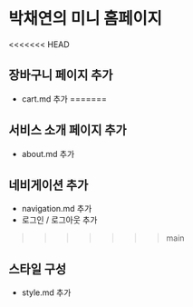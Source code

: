 # 박채연의 미니 홈페이지

<<<<<<< HEAD
## 장바구니 페이지 추가

-   cart.md 추가
=======
## 서비스 소개 페이지 추가

-   about.md 추가

## 네비게이션 추가

-   navigation.md 추가
-   로그인 / 로그아웃 추가
>>>>>>> main

## 스타일 구성

-   style.md 추가
